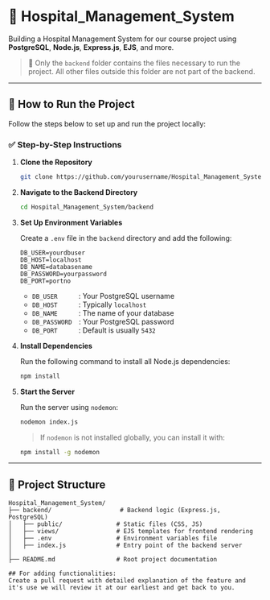# 🏥 Hospital_Management_System

Building a Hospital Management System for our course project using **PostgreSQL**, **Node.js**, **Express.js**, **EJS**, and more.

> 📁 Only the `backend` folder contains the files necessary to run the project. All other files outside this folder are not part of the backend.

---

## 🚀 How to Run the Project

Follow the steps below to set up and run the project locally:

### ✅ Step-by-Step Instructions

1. **Clone the Repository**

    ```bash
    git clone https://github.com/yourusername/Hospital_Management_System.git
    ```

2. **Navigate to the Backend Directory**

    ```bash
    cd Hospital_Management_System/backend
    ```

3. **Set Up Environment Variables**

    Create a `.env` file in the `backend` directory and add the following:

    ```env
    DB_USER=yourdbuser
    DB_HOST=localhost
    DB_NAME=databasename
    DB_PASSWORD=yourpassword
    DB_PORT=portno
    ```

    - `DB_USER`   : Your PostgreSQL username  
    - `DB_HOST`   : Typically `localhost`  
    - `DB_NAME`   : The name of your database  
    - `DB_PASSWORD` : Your PostgreSQL password  
    - `DB_PORT`   : Default is usually `5432`

4. **Install Dependencies**

    Run the following command to install all Node.js dependencies:

    ```bash
    npm install
    ```

5. **Start the Server**

    Run the server using `nodemon`:

    ```bash
    nodemon index.js
    ```

    > If `nodemon` is not installed globally, you can install it with:

    ```bash
    npm install -g nodemon
    ```

---

## 📁 Project Structure

```text
Hospital_Management_System/
├── backend/                   # Backend logic (Express.js, PostgreSQL)
│   ├── public/               # Static files (CSS, JS)
│   ├── views/                # EJS templates for frontend rendering
│   ├── .env                  # Environment variables file
│   ├── index.js              # Entry point of the backend server
│ 
├── README.md                 # Root project documentation

## For adding functionalities:
Create a pull request with detailed explanation of the feature and it's use we will review it at our earliest and get back to you.


